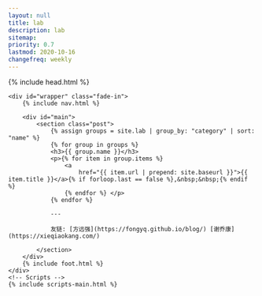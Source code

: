 ```yaml
---
layout: null
title: lab
description: lab
sitemap:
priority: 0.7
lastmod: 2020-10-16
changefreq: weekly
---
```


<!DOCTYPE HTML>

<html>

<head>
	{% include head.html %}
</head>

<body class="is-loading">

	<div id="wrapper" class="fade-in">
		{% include nav.html %}

		<div id="main">
			<section class="post">
				{% assign groups = site.lab | group_by: "category" | sort: "name" %}
				{% for group in groups %}
				<h3>{{ group.name }}</h3>
				<p>{% for item in group.items %}
					<a
						href="{{ item.url | prepend: site.baseurl }}">{{ item.title }}</a>{% if forloop.last == false %},&nbsp;&nbsp;{% endif %}
					{% endfor %} </p>
				{% endfor %}

                --- 

                友链: [方远强](https://fongyq.github.io/blog/) [谢乔康](https://xieqiaokang.com/)

			</section>
		</div>
		{% include foot.html %}
	</div>
	<!-- Scripts -->
	{% include scripts-main.html %}

</body>

</html>